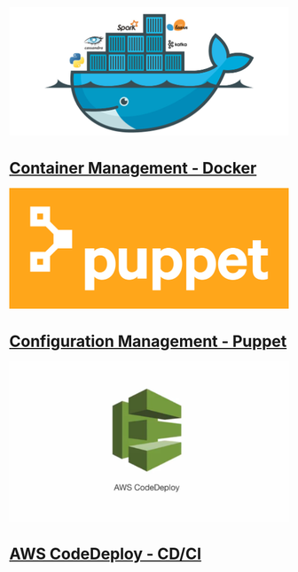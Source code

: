 
![alt text](./docker.png "docker")
# [Container Management - Docker](./container/README.md)

![alt text](./puppet.png "puppet")
# [Configuration Management - Puppet](./puppet/README.md)

![alt text](./aws_code_deploy.png "awscodedeploy")
 # [AWS CodeDeploy - CD/CI](./cdci/NodeJS/README.md)